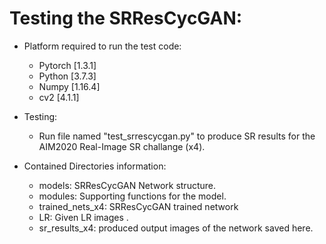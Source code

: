 # Testing the SRResCycGAN:
- Platform required to run the test code: 
	- Pytorch [1.3.1] 
	- Python [3.7.3] 
	- Numpy [1.16.4] 
	- cv2 [4.1.1] 

- Testing:
	- Run file named "test_srrescycgan.py" to produce SR results for the AIM2020 Real-Image SR challange (x4).
- Contained Directories information: 
	- models: SRResCycGAN Network structure.
	- modules: Supporting functions for the model.
	- trained_nets_x4: SRResCycGAN trained network
	- LR: Given LR images .
	- sr_results_x4: produced output images of the network saved here. 
